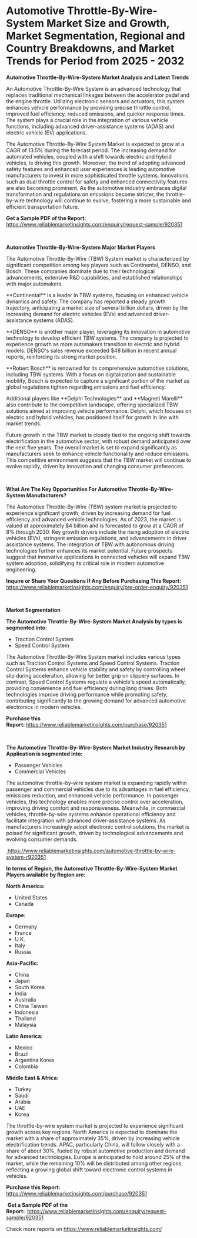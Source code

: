 <p><h1>Automotive Throttle-By-Wire-System Market Size and Growth, Market Segmentation, Regional and Country Breakdowns, and Market Trends for Period from 2025 -  2032</h1></p><p><strong>Automotive Throttle-By-Wire-System Market Analysis and Latest Trends</strong></p>
<p><p>An Automotive Throttle-By-Wire System is an advanced technology that replaces traditional mechanical linkages between the accelerator pedal and the engine throttle. Utilizing electronic sensors and actuators, this system enhances vehicle performance by providing precise throttle control, improved fuel efficiency, reduced emissions, and quicker response times. The system plays a crucial role in the integration of various vehicle functions, including advanced driver-assistance systems (ADAS) and electric vehicle (EV) applications.</p><p>The Automotive Throttle-By-Wire System Market is expected to grow at a CAGR of 13.5% during the forecast period. The increasing demand for automated vehicles, coupled with a shift towards electric and hybrid vehicles, is driving this growth. Moreover, the trend of adopting advanced safety features and enhanced user experiences is leading automotive manufacturers to invest in more sophisticated throttle systems. Innovations such as dual throttle control for safety and enhanced connectivity features are also becoming prominent. As the automotive industry embraces digital transformation and regulations on emissions become stricter, the throttle-by-wire technology will continue to evolve, fostering a more sustainable and efficient transportation future.</p></p>
<p><strong>Get a Sample PDF of the Report:&nbsp;</strong> <a href="https://www.reliablemarketinsights.com/enquiry/request-sample/920351?utm_campaign=3559&utm_medium=2&utm_source=Github&utm_content=ia&utm_term=21032025&utm_id=automotive-throttle-by-wire-system">https://www.reliablemarketinsights.com/enquiry/request-sample/920351</a></p>
<p>&nbsp;</p>
<p><strong>Automotive Throttle-By-Wire-System Major Market Players</strong></p>
<p><p>The Automotive Throttle-By-Wire (TBW) System market is characterized by significant competition among key players such as Continental, DENSO, and Bosch. These companies dominate due to their technological advancements, extensive R&D capabilities, and established relationships with major automakers.</p><p>**Continental** is a leader in TBW systems, focusing on enhanced vehicle dynamics and safety. The company has reported a steady growth trajectory, anticipating a market size of several billion dollars, driven by the increasing demand for electric vehicles (EVs) and advanced driver-assistance systems (ADAS).</p><p>**DENSO** is another major player, leveraging its innovation in automotive technology to develop efficient TBW systems. The company is projected to experience growth as more automakers transition to electric and hybrid models. DENSO's sales revenue exceeded $48 billion in recent annual reports, reinforcing its strong market position.</p><p>**Robert Bosch** is renowned for its comprehensive automotive solutions, including TBW systems. With a focus on digitalization and sustainable mobility, Bosch is expected to capture a significant portion of the market as global regulations tighten regarding emissions and fuel efficiency.</p><p>Additional players like **Delphi Technologies** and **Magneti Marelli** also contribute to the competitive landscape, offering specialized TBW solutions aimed at improving vehicle performance. Delphi, which focuses on electric and hybrid vehicles, has positioned itself for growth in line with market trends. </p><p>Future growth in the TBW market is closely tied to the ongoing shift towards electrification in the automotive sector, with robust demand anticipated over the next five years. The overall market is set to expand significantly as manufacturers seek to enhance vehicle functionality and reduce emissions. This competitive environment suggests that the TBW market will continue to evolve rapidly, driven by innovation and changing consumer preferences.</p></p>
<p>&nbsp;</p>
<p><strong>What Are The Key Opportunities For Automotive Throttle-By-Wire-System Manufacturers?</strong></p>
<p><p>The Automotive Throttle-By-Wire (TBW) system market is projected to experience significant growth, driven by increasing demand for fuel efficiency and advanced vehicle technologies. As of 2023, the market is valued at approximately $4 billion and is forecasted to grow at a CAGR of 8% through 2030. Key growth drivers include the rising adoption of electric vehicles (EVs), stringent emission regulations, and advancements in driver assistance systems. The integration of TBW with autonomous driving technologies further enhances its market potential. Future prospects suggest that innovative applications in connected vehicles will expand TBW system adoption, solidifying its critical role in modern automotive engineering.</p></p>
<p><strong>Inquire or Share Your Questions If Any Before Purchasing This Report:</strong> <a href="https://www.reliablemarketinsights.com/enquiry/pre-order-enquiry/920351?utm_campaign=3559&utm_medium=2&utm_source=Github&utm_content=ia&utm_term=21032025&utm_id=automotive-throttle-by-wire-system">https://www.reliablemarketinsights.com/enquiry/pre-order-enquiry/920351</a></p>
<p>&nbsp;</p>
<p><strong>Market Segmentation</strong></p>
<p><strong>The Automotive Throttle-By-Wire-System Market Analysis by types is segmented into:</strong></p>
<p><ul><li>Traction Control System</li><li>Speed Control System</li></ul></p>
<p><p>The Automotive Throttle-By-Wire System market includes various types such as Traction Control Systems and Speed Control Systems. Traction Control Systems enhance vehicle stability and safety by controlling wheel slip during acceleration, allowing for better grip on slippery surfaces. In contrast, Speed Control Systems regulate a vehicle's speed automatically, providing convenience and fuel efficiency during long drives. Both technologies improve driving performance while promoting safety, contributing significantly to the growing demand for advanced automotive electronics in modern vehicles.</p></p>
<p><strong>Purchase this Report:&nbsp;</strong><a href="https://www.reliablemarketinsights.com/purchase/920351?utm_campaign=3559&utm_medium=2&utm_source=Github&utm_content=ia&utm_term=21032025&utm_id=automotive-throttle-by-wire-system">https://www.reliablemarketinsights.com/purchase/920351</a></p>
<p>&nbsp;</p>
<p><strong>The Automotive Throttle-By-Wire-System Market Industry Research by Application is segmented into:</strong></p>
<p><ul><li>Passenger Vehicles</li><li>Commercial Vehicles</li></ul></p>
<p><p>The automotive throttle-by-wire system market is expanding rapidly within passenger and commercial vehicles due to its advantages in fuel efficiency, emissions reduction, and enhanced vehicle performance. In passenger vehicles, this technology enables more precise control over acceleration, improving driving comfort and responsiveness. Meanwhile, in commercial vehicles, throttle-by-wire systems enhance operational efficiency and facilitate integration with advanced driver-assistance systems. As manufacturers increasingly adopt electronic control solutions, the market is poised for significant growth, driven by technological advancements and evolving consumer demands.</p></p>
<p><a href="https://www.reliablemarketinsights.com/automotive-throttle-by-wire-system-r920351?utm_campaign=3559&utm_medium=2&utm_source=Github&utm_content=ia&utm_term=21032025&utm_id=automotive-throttle-by-wire-system">&nbsp;https://www.reliablemarketinsights.com/automotive-throttle-by-wire-system-r920351</a></p>
<p><strong>In terms of Region, the Automotive Throttle-By-Wire-System Market Players available by Region are:</strong></p>
<p>
    <p> <strong> North America: </strong>
        <ul>
            <li>United States</li>
            <li>Canada</li>
        </ul>
        </p> 
    <p> <strong> Europe: </strong>
        <ul>
            <li>Germany</li>
            <li>France</li>
            <li>U.K.</li>
            <li>Italy</li>
            <li>Russia</li>
        </ul>
        </p> 
    <p> <strong> Asia-Pacific: </strong>
        <ul>
            <li>China</li>
            <li>Japan</li>
            <li>South Korea</li>
            <li>India</li>
            <li>Australia</li>
            <li>China Taiwan</li>
            <li>Indonesia</li>
            <li>Thailand</li>
            <li>Malaysia</li>
        </ul>
        </p> 
    <p> <strong> Latin America: </strong>
        <ul>
            <li>Mexico</li>
            <li>Brazil</li>
            <li>Argentina Korea</li>
            <li>Colombia</li>
        </ul>
        </p> 
    <p> <strong> Middle East & Africa: </strong>
        <ul>
            <li>Turkey</li>
            <li>Saudi</li>
            <li>Arabia</li>
            <li>UAE</li>
            <li>Korea</li>
        </ul>
    </p>
    </p>
<p><p>The throttle-by-wire system market is projected to experience significant growth across key regions. North America is expected to dominate the market with a share of approximately 35%, driven by increasing vehicle electrification trends. APAC, particularly China, will follow closely with a share of about 30%, fueled by robust automotive production and demand for advanced technologies. Europe is anticipated to hold around 25% of the market, while the remaining 10% will be distributed among other regions, reflecting a growing global shift toward electronic control systems in vehicles.</p></p>
<p><strong>Purchase this Report: </strong><a href="https://www.reliablemarketinsights.com/purchase/920351?utm_campaign=3559&utm_medium=2&utm_source=Github&utm_content=ia&utm_term=21032025&utm_id=automotive-throttle-by-wire-system">https://www.reliablemarketinsights.com/purchase/920351</a></p>
<p>&nbsp;<strong>Get a Sample PDF of the Report:&nbsp;&nbsp;</strong><a href="https://www.reliablemarketinsights.com/enquiry/request-sample/920351?utm_campaign=3559&utm_medium=2&utm_source=Github&utm_content=ia&utm_term=21032025&utm_id=automotive-throttle-by-wire-system">https://www.reliablemarketinsights.com/enquiry/request-sample/920351</a></p>
<p><strong></strong></p>
<p>Check more reports on <a href="https://www.reliablemarketinsights.com/?utm_campaign=3559&utm_medium=2&utm_source=Github&utm_content=ia&utm_term=21032025&utm_id=automotive-throttle-by-wire-system">https://www.reliablemarketinsights.com/</a></p>